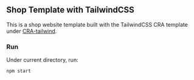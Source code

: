 ## Shop Template with TailwindCSS

This is a shop website template built with the TailwindCSS CRA template under [CRA-tailwind](../CRA-tailwind).

### Run
Under current directory, run:

```npm start```